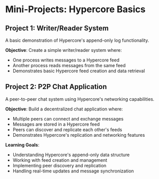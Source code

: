# Mini-Projects: Hypercore Basics

## Project 1: Writer/Reader System

A basic demonstration of Hypercore's append-only log functionality.

**Objective**: Create a simple writer/reader system where:

- One process writes messages to a Hypercore feed
- Another process reads messages from the same feed
- Demonstrates basic Hypercore feed creation and data retrieval

## Project 2: P2P Chat Application

A peer-to-peer chat system using Hypercore's networking capabilities.

**Objective**: Build a decentralized chat application where:

- Multiple peers can connect and exchange messages
- Messages are stored in a Hypercore feed
- Peers can discover and replicate each other's feeds
- Demonstrates Hypercore's replication and networking features

**Learning Goals**:

- Understanding Hypercore's append-only data structure
- Working with feed creation and management
- Implementing peer discovery and replication
- Handling real-time updates and message synchronization
